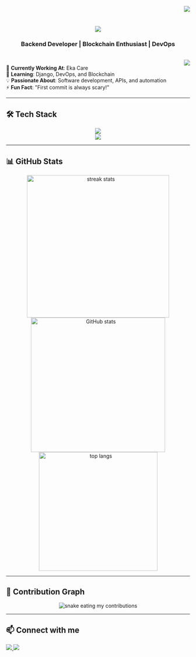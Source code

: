 <div align="right">
<a href="https://github.com/antonkomarev/github-profile-views-counter">
    <img src="https://komarev.com/ghpvc/?username=Duranjit&style=flat&color=blue">
</a>
</div>

<h1 align="center">
    <img src="https://readme-typing-svg.herokuapp.com/?font=Righteous&size=35&center=true&vCenter=true&width=500&height=70&duration=4000&lines=Hi+There!+👋;+I'm+Duranjit+Bharadwaj!;" />
</h1>

<h3 align="center">Backend Developer | Blockchain Enthusiast | DevOps</h3>

<br/>
<img align="right" src="https://raw.githubusercontent.com/TheDudeThatCode/TheDudeThatCode/master/Assets/Developer.gif">

<div align="left">
 
🔭 **Currently Working At**: Eka Care  
🌱 **Learning**: Django, DevOps, and Blockchain  
💡 **Passionate About**: Software development, APIs, and automation  
⚡ **Fun Fact**: "First commit is always scary!"  

</div>

---

## 🛠 Tech Stack  
<div align="center">
    <img src="https://skillicons.dev/icons?i=go,python,fastapi,django,postgresql,aws,docker,kubernetes" /><br>
    <img src="https://skillicons.dev/icons?i=linux,git,github,githubactions,vscode,postman" /><br>
</div>

---

## 📊 GitHub Stats  
<div align=center>
  <img width=390 src="https://github-readme-streak-stats.herokuapp.com/?user=Duranjit&count_private=true&theme=tokyonight&border_radius=10" alt="streak stats"/>
  <img width=368 src="https://github-readme-stats.vercel.app/api?username=Duranjit&count_private=true&show_icons=true&theme=tokyonight&rank_icon=github&border_radius=10" alt="GitHub stats" />
  <br/>
  <img width=325 src="https://github-readme-stats.vercel.app/api/top-langs/?username=Duranjit&hide=HTML&langs_count=8&layout=compact&theme=tokyonight&border_radius=10" alt="top langs" />
</div>

---

## 🐍 Contribution Graph  
<div align="center">
  <img alt="snake eating my contributions" src="https://github.com/Duranjit/Duranjit/blob/output/github-contribution-grid-snake.svg" />
</div>

---

## 📫 Connect with me  
<div align="left"> 
  <a href="https://www.linkedin.com/in/duranjit-bharadwaj-8053b32a4/">
    <img src="https://img.shields.io/badge/LinkedIn-0077B5?style=for-the-badge&logo=linkedin&logoColor=white" />
  </a>
  <a href="https://www.instagram.com/dura_nj_it/">
     <img src="https://img.shields.io/badge/Instagram-E4405F?style=for-the-badge&logo=instagram&logoColor=white" />
  </a>
</div>
